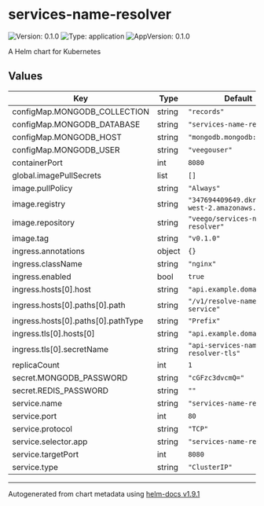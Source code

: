 # services-name-resolver

![Version: 0.1.0](https://img.shields.io/badge/Version-0.1.0-informational?style=flat-square) ![Type: application](https://img.shields.io/badge/Type-application-informational?style=flat-square) ![AppVersion: 0.1.0](https://img.shields.io/badge/AppVersion-0.1.0-informational?style=flat-square)

A Helm chart for Kubernetes

## Values

| Key | Type | Default | Description |
|-----|------|---------|-------------|
| configMap.MONGODB_COLLECTION | string | `"records"` |  |
| configMap.MONGODB_DATABASE | string | `"services-name-resolver"` |  |
| configMap.MONGODB_HOST | string | `"mongodb.mongodb:27017"` |  |
| configMap.MONGODB_USER | string | `"veegouser"` |  |
| containerPort | int | `8080` |  |
| global.imagePullSecrets | list | `[]` |  |
| image.pullPolicy | string | `"Always"` |  |
| image.registry | string | `"347694409649.dkr.ecr.us-west-2.amazonaws.com"` |  |
| image.repository | string | `"veego/services-name-resolver"` |  |
| image.tag | string | `"v0.1.0"` |  |
| ingress.annotations | object | `{}` |  |
| ingress.className | string | `"nginx"` |  |
| ingress.enabled | bool | `true` |  |
| ingress.hosts[0].host | string | `"api.example.domain"` |  |
| ingress.hosts[0].paths[0].path | string | `"/v1/resolve-name-service"` |  |
| ingress.hosts[0].paths[0].pathType | string | `"Prefix"` |  |
| ingress.tls[0].hosts[0] | string | `"api.example.domain"` |  |
| ingress.tls[0].secretName | string | `"api-services-name-resolver-tls"` |  |
| replicaCount | int | `1` |  |
| secret.MONGODB_PASSWORD | string | `"cGFzc3dvcmQ="` |  |
| secret.REDIS_PASSWORD | string | `""` |  |
| service.name | string | `"services-name-resolver"` |  |
| service.port | int | `80` |  |
| service.protocol | string | `"TCP"` |  |
| service.selector.app | string | `"services-name-resolver"` |  |
| service.targetPort | int | `8080` |  |
| service.type | string | `"ClusterIP"` |  |

----------------------------------------------
Autogenerated from chart metadata using [helm-docs v1.9.1](https://github.com/norwoodj/helm-docs/releases/v1.9.1)

